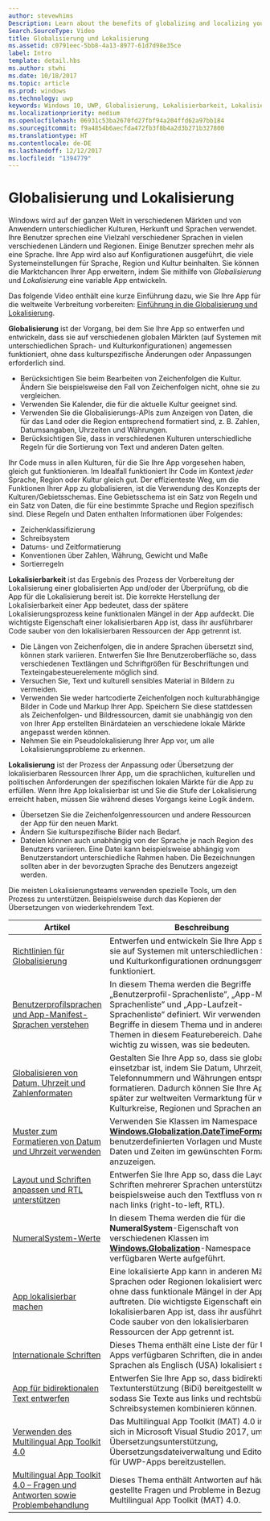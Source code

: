 ```yaml
---
author: stevewhims
Description: Learn about the benefits of globalizing and localizing your app, and exactly what these terms mean.
Search.SourceType: Video
title: Globalisierung und Lokalisierung
ms.assetid: c0791eec-5bb8-4a13-8977-61d7d98e35ce
label: Intro
template: detail.hbs
ms.author: stwhi
ms.date: 10/18/2017
ms.topic: article
ms.prod: windows
ms.technology: uwp
keywords: Windows 10, UWP, Globalisierung, Lokalisierbarkeit, Lokalisierung
ms.localizationpriority: medium
ms.openlocfilehash: 06931c53ba2670fd27fbf94a204ffd62a97bb184
ms.sourcegitcommit: f9a4854b6aecfda472fb3f8b4a2d3b271b327800
ms.translationtype: HT
ms.contentlocale: de-DE
ms.lasthandoff: 12/12/2017
ms.locfileid: "1394779"
---
```

# <a name="globalization-and-localization"></a>Globalisierung und Lokalisierung

Windows wird auf der ganzen Welt in verschiedenen Märkten und von Anwendern unterschiedlicher Kulturen, Herkunft und Sprachen verwendet. Ihre Benutzer sprechen eine Vielzahl verschiedener Sprachen in vielen verschiedenen Ländern und Regionen. Einige Benutzer sprechen mehr als eine Sprache. Ihre App wird also auf Konfigurationen ausgeführt, die viele Systemeinstellungen für Sprache, Region und Kultur beinhalten. Sie können die Marktchancen Ihrer App erweitern, indem Sie mithilfe von *Globalisierung* und *Lokalisierung* eine variable App entwickeln.

Das folgende Video enthält eine kurze Einführung dazu, wie Sie Ihre App für die weltweite Verbreitung vorbereiten: [Einführung in die Globalisierung und Lokalisierung](https://channel9.msdn.com/Blogs/One-Dev-Minute/Introduction-to-globalization-and-localization).

**Globalisierung** ist der Vorgang, bei dem Sie Ihre App so entwerfen und entwickeln, dass sie auf verschiedenen globalen Märkten (auf Systemen mit unterschiedlichen Sprach- und Kulturkonfigurationen) angemessen funktioniert, ohne dass kulturspezifische Änderungen oder Anpassungen erforderlich sind.

- Berücksichtigen Sie beim Bearbeiten von Zeichenfolgen die Kultur. Ändern Sie beispielsweise den Fall von Zeichenfolgen nicht, ohne sie zu vergleichen.
- Verwenden Sie Kalender, die für die aktuelle Kultur geeignet sind.
- Verwenden Sie die Globalisierungs-APIs zum Anzeigen von Daten, die für das Land oder die Region entsprechend formatiert sind, z. B. Zahlen, Datumsangaben, Uhrzeiten und Währungen.
- Berücksichtigen Sie, dass in verschiedenen Kulturen unterschiedliche Regeln für die Sortierung von Text und anderen Daten gelten.

Ihr Code muss in allen Kulturen, für die Sie Ihre App vorgesehen haben, gleich gut funktionieren. Im Idealfall funktioniert Ihr Code im Kontext *jeder* Sprache, Region oder Kultur gleich gut. Der effizienteste Weg, um die Funktionen Ihrer App zu globalisieren, ist die Verwendung des Konzepts der Kulturen/Gebietsschemas. Eine Gebietsschema ist ein Satz von Regeln und ein Satz von Daten, die für eine bestimmte Sprache und Region spezifisch sind. Diese Regeln und Daten enthalten Informationen über Folgendes:

- Zeichenklassifizierung
- Schreibsystem
- Datums- und Zeitformatierung
- Konventionen über Zahlen, Währung, Gewicht und Maße
- Sortierregeln

**Lokalisierbarkeit** ist das Ergebnis des Prozess der Vorbereitung der Lokalisierung einer globalisierten App und/oder der Überprüfung, ob die App für die Lokalisierung bereit ist. Die korrekte Herstellung der Lokalisierbarkeit einer App bedeutet, dass der spätere Lokalisierungsprozess keine funktionalen Mängel in der App aufdeckt. Die wichtigste Eigenschaft einer lokalisierbaren App ist, dass ihr ausführbarer Code sauber von den lokalisierbaren Ressourcen der App getrennt ist.

- Die Längen von Zeichenfolgen, die in andere Sprachen übersetzt sind, können stark variieren. Entwerfen Sie Ihre Benutzeroberfläche so, dass verschiedenen Textlängen und Schriftgrößen für Beschriftungen und Texteingabesteuerelemente möglich sind.
- Versuchen Sie, Text und kulturell sensibles Material in Bildern zu vermeiden.
- Verwenden Sie weder hartcodierte Zeichenfolgen noch kulturabhängige Bilder in Code und Markup Ihrer App. Speichern Sie diese stattdessen als Zeichenfolgen- und Bildressourcen, damit sie unabhängig von den von Ihrer App erstellten Binärdateien an verschiedene lokale Märkte angepasst werden können.
- Nehmen Sie ein Pseudolokalisierung Ihrer App vor, um alle Lokalisierungsprobleme zu erkennen.

**Lokalisierung** ist der Prozess der Anpassung oder Übersetzung der lokalisierbaren Ressourcen Ihrer App, um die sprachlichen, kulturellen und politischen Anforderungen der spezifischen lokalen Märkte für die App zu erfüllen. Wenn Ihre App lokalisierbar ist und Sie die Stufe der Lokalisierung erreicht haben, müssen Sie während dieses Vorgangs keine Logik ändern.

- Übersetzen Sie die Zeichenfolgenressourcen und andere Ressourcen der App für den neuen Markt.
- Ändern Sie kulturspezifische Bilder nach Bedarf.
- Dateien können auch unabhängig von der Sprache je nach Region des Benutzers variieren. Eine Datei kann beispielsweise abhängig vom Benutzerstandort unterschiedliche Rahmen haben. Die Bezeichnungen sollten aber in der bevorzugten Sprache des Benutzers angezeigt werden.

Die meisten Lokalisierungsteams verwenden spezielle Tools, um den Prozess zu unterstützen. Beispielsweise durch das Kopieren der Übersetzungen von wiederkehrendem Text.

| Artikel | Beschreibung |
|---------|-------------|
| [Richtlinien für Globalisierung](guidelines-and-checklist-for-globalizing-your-app.md) | Entwerfen und entwickeln Sie Ihre App so, dass sie auf Systemen mit unterschiedlichen Sprach- und Kulturkonfigurationen ordnungsgemäß funktioniert. |
| [Benutzerprofilsprachen und App-Manifest-Sprachen verstehen](manage-language-and-region.md) | In diesem Thema werden die Begriffe „Benutzerprofil-Sprachenliste”, „App-Manifest-Sprachenliste” und „App-Laufzeit-Sprachenliste” definiert. Wir verwenden diese Begriffe in diesem Thema und in anderen Themen in diesem Featurebereich. Daher ist es wichtig zu wissen, was sie bedeuten. |
| [Globalisieren von Datum, Uhrzeit und Zahlenformaten](use-global-ready-formats.md) | Gestalten Sie Ihre App so, dass sie global einsetzbar ist, indem Sie Datum, Uhrzeit, Telefonnummern und Währungen entsprechend formatieren. Dadurch können Sie Ihre App später zur weltweiten Vermarktung für weitere Kulturkreise, Regionen und Sprachen anpassen. |
| [Muster zum Formatieren von Datum und Uhrzeit verwenden](use-patterns-to-format-dates-and-times.md) | Verwenden Sie Klassen im Namespace [**Windows.Globalization.DateTimeFormatting**](/uwp/api/windows.globalization.datetimeformatting?branch=live)mit benutzerdefinierten Vorlagen und Mustern, um Daten und Zeiten im gewünschten Format anzuzeigen. |
| [Layout und Schriften anpassen und RTL unterstützen](adjust-layout-and-fonts--and-support-rtl.md) | Entwerfen Sie Ihre App so, dass die Layouts und Schriften mehrerer Sprachen unterstützen – beispielsweise auch den Textfluss von rechts nach links (right-to-left, RTL). |
| [NumeralSystem-Werte](glob-numeralsystem-values.md) | In diesem Thema werden die für die **NumeralSystem**-Eigenschaft von verschiedenen Klassen im [**Windows.Globalization**](/uwp/api/windows.globalization?branch=live)-Namespace verfügbaren Werte aufgeführt. |
| [App lokalisierbar machen](prepare-your-app-for-localization.md) | Eine lokalisierte App kann in anderen Märkten, Sprachen oder Regionen lokalisiert werden, ohne dass funktionale Mängel in der App auftreten. Die wichtigste Eigenschaft einer lokalisierbaren App ist, dass ihr ausführbarer Code sauber von den lokalisierbaren Ressourcen der App getrennt ist. |
| [Internationale Schriften](loc-international-fonts.md) | Dieses Thema enthält eine Liste der für UWP-Apps verfügbaren Schriften, die in andere Sprachen als Englisch (USA) lokalisiert sind. |
| [App für bidirektionalen Text entwerfen](design-for-bidi-text.md) | Entwerfen Sie Ihre App so, dass bidirektionale Textunterstützung (BiDi) bereitgestellt wird, sodass Sie Texte aus links und rechtsbündigen Schreibsystemen kombinieren können. |
| [Verwenden des Multilingual App Toolkit 4.0](use-mat.md) | Das Multilingual App Toolkit (MAT) 4.0 integriert sich in Microsoft Visual Studio 2017, um Übersetzungsunterstützung, Übersetzungsdateiverwaltung und Editortools für UWP-Apps bereitzustellen. |
| [Multilingual App Toolkit 4.0 – Fragen und Antworten sowie Problembehandlung](mat-faq-troubleshooting.md) | Dieses Thema enthält Antworten auf häufig gestellte Fragen und Probleme in Bezug auf das Multilingual App Toolkit (MAT) 4.0. |
